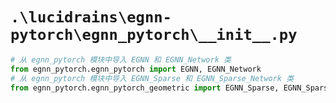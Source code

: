 # `.\lucidrains\egnn-pytorch\egnn_pytorch\__init__.py`

```py
# 从 egnn_pytorch 模块中导入 EGNN 和 EGNN_Network 类
from egnn_pytorch.egnn_pytorch import EGNN, EGNN_Network
# 从 egnn_pytorch 模块中导入 EGNN_Sparse 和 EGNN_Sparse_Network 类
from egnn_pytorch.egnn_pytorch_geometric import EGNN_Sparse, EGNN_Sparse_Network
```